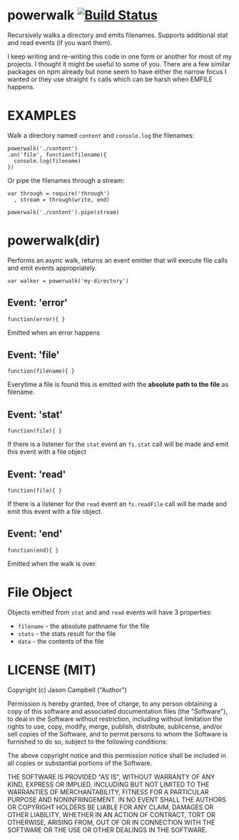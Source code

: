 # powerwalk [![Build Status](https://travis-ci.org/jxson/powerwalk.png?branch=master)](https://travis-ci.org/jxson/powerwalk)

Recursively walks a directory and emits filenames. Supports additional stat and read events (if you want them).

I keep writing and re-writing this code in one form or another for most of my projects. I thought it might be useful to some of you. There are a few similar packages on npm already but none seem to have either the narrow focus I wanted or they use straight `fs` calls which can be harsh when EMFILE happens.

# EXAMPLES

Walk a directory named `content` and `console.log` the filenames:

    powerwalk('./content')
    .on('file', function(filename){
      console.log(filename)
    })

Or pipe the filenames through a stream:

    var through = require('through')
      , stream = through(write, end)

    powerwalk('./content').pipe(stream)

# powerwalk(dir)

Performs an async walk, returns an event emitter that will execute file calls and emit events appropriately.

    var walker = powerwalk('my-directory')

## Event: 'error'
`function(error){ }`

Emitted when an error happens

## Event: 'file'
`function(filename){ }`

Everytime a file is found this is emitted with the **absolute path to the file** as filename.

## Event: 'stat'
`function(file){ }`

If there is a listener for the `stat` event an `fs.stat` call will be made and emit this event with a file object

## Event: 'read'
`function(file){ }`

If there is a listener for the `read` event an `fs.readFile` call will be made and emit this event with a file object.

## Event: 'end'
`function(end){ }`

Emitted when the walk is over.

# File Object

Objects emitted from `stat` and and `read` events will have 3 properties:

* `filename` - the absolute pathname for the file
* `stats` - the stats result for the file
* `data` - the contents of the file


# LICENSE (MIT)

Copyright (c) Jason Campbell ("Author")

Permission is hereby granted, free of charge, to any person obtaining a copy of this software and associated documentation files (the "Software"), to deal in the Software without restriction, including without limitation the rights to use, copy, modify, merge, publish, distribute, sublicense, and/or sell copies of the Software, and to permit persons to whom the Software is furnished to do so, subject to the following conditions:

The above copyright notice and this permission notice shall be included in all copies or substantial portions of the Software.

THE SOFTWARE IS PROVIDED "AS IS", WITHOUT WARRANTY OF ANY KIND, EXPRESS OR IMPLIED, INCLUDING BUT NOT LIMITED TO THE WARRANTIES OF MERCHANTABILITY, FITNESS FOR A PARTICULAR PURPOSE AND NONINFRINGEMENT. IN NO EVENT SHALL THE AUTHORS OR COPYRIGHT HOLDERS BE LIABLE FOR ANY CLAIM, DAMAGES OR OTHER LIABILITY, WHETHER IN AN ACTION OF CONTRACT, TORT OR OTHERWISE, ARISING FROM, OUT OF OR IN CONNECTION WITH THE SOFTWARE OR THE USE OR OTHER DEALINGS IN THE SOFTWARE.
